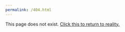 ```yaml
---
permalink: /404.html
---
```

This page does not exist.
[Click this to return to reality.](https://araeyn.me)

